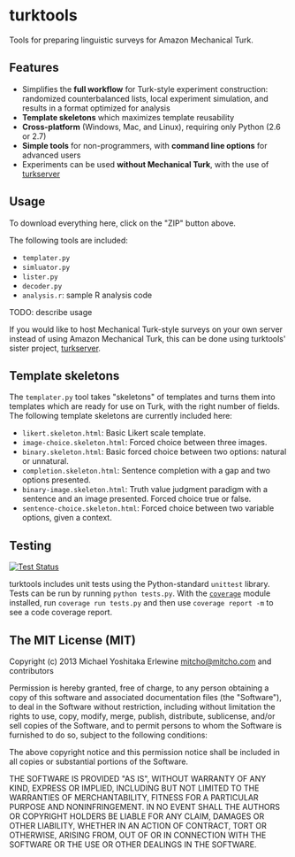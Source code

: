 turktools
=========

Tools for preparing linguistic surveys for Amazon Mechanical Turk.

## Features

* Simplifies the **full workflow** for Turk-style experiment construction: randomized counterbalanced lists, local experiment simulation, and results in a format optimized for analysis
* **Template skeletons** which maximizes template reusability
* **Cross-platform** (Windows, Mac, and Linux), requiring only Python (2.6 or 2.7)
* **Simple tools** for non-programmers, with **command line options** for advanced users
* Experiments can be used **without Mechanical Turk**, with the use of [turkserver](https://github.com/mitcho/turkserver)

## Usage

To download everything here, click on the "ZIP" button above.

The following tools are included:

* `templater.py`
* `simluator.py`
* `lister.py`
* `decoder.py`
* `analysis.r`: sample R analysis code

TODO: describe usage

If you would like to host Mechanical Turk-style surveys on your own server instead of using Amazon Mechanical Turk, this can be done using turktools' sister project, [turkserver](https://github.com/mitcho/turkserver).

## Template skeletons

The `templater.py` tool takes "skeletons" of templates and turns them into templates which are ready for use on Turk, with the right number of fields. The following template skeletons are currently included here:

* `likert.skeleton.html`: Basic Likert scale template.
* `image-choice.skeleton.html`: Forced choice between three images.
* `binary.skeleton.html`: Basic forced choice between two options: natural or unnatural.
* `completion.skeleton.html`: Sentence completion with a gap and two options presented.
* `binary-image.skeleton.html`: Truth value judgment paradigm with a sentence and an image presented. Forced choice true or false.
* `sentence-choice.skeleton.html`: Forced choice between two variable options, given a context.

## Testing

[![Test Status](https://travis-ci.org/mitcho/turktools.png?branch=master)](https://travis-ci.org/mitcho/turktools)

turktools includes unit tests using the Python-standard `unittest` library. Tests can be run by running `python tests.py`. With the [`coverage`](http://nedbatchelder.com/code/coverage/) module installed, run `coverage run tests.py` and then use `coverage report -m` to see a code coverage report.

## The MIT License (MIT)

Copyright (c) 2013 Michael Yoshitaka Erlewine <mitcho@mitcho.com> and contributors

Permission is hereby granted, free of charge, to any person obtaining a copy
of this software and associated documentation files (the "Software"), to deal
in the Software without restriction, including without limitation the rights
to use, copy, modify, merge, publish, distribute, sublicense, and/or sell
copies of the Software, and to permit persons to whom the Software is
furnished to do so, subject to the following conditions:

The above copyright notice and this permission notice shall be included in
all copies or substantial portions of the Software.

THE SOFTWARE IS PROVIDED "AS IS", WITHOUT WARRANTY OF ANY KIND, EXPRESS OR
IMPLIED, INCLUDING BUT NOT LIMITED TO THE WARRANTIES OF MERCHANTABILITY,
FITNESS FOR A PARTICULAR PURPOSE AND NONINFRINGEMENT. IN NO EVENT SHALL THE
AUTHORS OR COPYRIGHT HOLDERS BE LIABLE FOR ANY CLAIM, DAMAGES OR OTHER
LIABILITY, WHETHER IN AN ACTION OF CONTRACT, TORT OR OTHERWISE, ARISING FROM,
OUT OF OR IN CONNECTION WITH THE SOFTWARE OR THE USE OR OTHER DEALINGS IN
THE SOFTWARE.

